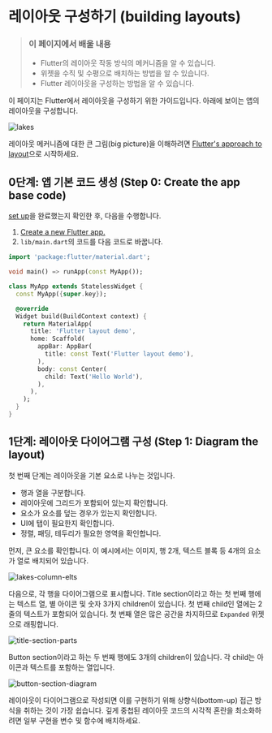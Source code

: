 # 레이아웃 구성하기 (building layouts)

> ### 이 페이지에서 배울 내용
> - Flutter의 레이아웃 작동 방식의 메커니즘을 알 수 있습니다.
> - 위젯을 수직 및 수평으로 배치하는 방법을 알 수 있습니다.
> - Flutter 레이아웃을 구성하는 방법을 알 수 있습니다.

이 페이지는 Flutter에서 레이아웃을 구성하기 위한 가이드입니다. 아래에 보이는 앱의 레이아웃을 구성합니다.

![lakes](https://docs.flutter.dev/assets/images/docs/ui/layout/lakes.jpg)

레이아웃 메커니즘에 대한 큰 그림(big picture)을 이해하려면 [Flutter's approach to layout](https://docs.flutter.dev/ui/layout)으로 시작하세요.

## 0단계: 앱 기본 코드 생성 (Step 0: Create the app base code)
[set up]()을 완료했는지 확인한 후, 다음을 수행합니다.

1. [Create a new Flutter app.]()
2. `lib/main.dart`의 코드를 다음 코드로 바꿉니다.

```dart
import 'package:flutter/material.dart';

void main() => runApp(const MyApp());

class MyApp extends StatelessWidget {
  const MyApp({super.key});

  @override
  Widget build(BuildContext context) {
    return MaterialApp(
      title: 'Flutter layout demo',
      home: Scaffold(
        appBar: AppBar(
          title: const Text('Flutter layout demo'),
        ),
        body: const Center(
          child: Text('Hello World'),
        ),
      ),
    );
  }
}
```

## 1단계: 레이아웃 다이어그램 구성 (Step 1: Diagram the layout)
첫 번째 단계는 레이아웃을 기본 요소로 나누는 것입니다.

- 행과 열을 구분합니다.
- 레이아웃에 그리드가 포함되어 있는지 확인합니다.
- 요소가 요소를 덮는 경우가 있는지 확인합니다.
- UI에 탭이 필요한지 확인합니다.
- 정렬, 패딩, 테두리가 필요한 영역을 확인합니다.

먼저, 큰 요소를 확인합니다. 이 예시에서는 이미지, 행 2개, 텍스트 블록 등 4개의 요소가 열로 배치되어 있습니다.

![lakes-column-elts](https://docs.flutter.dev/assets/images/docs/ui/layout/lakes-column-elts.png)

다음으로, 각 행을 다이어그램으로 표시합니다. Title section이라고 하는 첫 번째 행에는 텍스트 열, 별 아이콘 및 숫자 3가지 children이 있습니다. 첫 번째 child인 열에는 2줄의 텍스트가 포함되어 있습니다. 첫 번째 열은 많은 공간을 차지하므로 `Expanded` 위젯으로 래핑합니다.

![title-section-parts](https://docs.flutter.dev/assets/images/docs/ui/layout/title-section-parts.png)

Button section이라고 하는 두 번째 행에도 3개의 children이 있습니다. 각 child는 아이콘과 텍스트를 포함하는 열입니다.

![button-section-diagram](https://docs.flutter.dev/assets/images/docs/ui/layout/button-section-diagram.png)

레이아웃이 다이어그램으로 작성되면 이를 구현하기 위해 상향식(bottom-up) 접근 방식을 취하는 것이 가장 쉽습니다. 깊게 중첩된 레이아웃 코드의 시각적 혼란을 최소화하려면 일부 구현을 변수 및 함수에 배치하세요.
